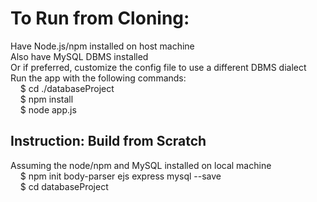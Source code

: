 # To Run from Cloning:
Have Node.js/npm installed on host machine  
Also have MySQL DBMS installed  
Or if preferred, customize the config file to use a different DBMS dialect  
Run the app with the following commands:  
&nbsp;&nbsp;&nbsp; $ cd ./databaseProject  
&nbsp;&nbsp;&nbsp; $ npm install  
&nbsp;&nbsp;&nbsp; $ node app.js  

## Instruction: Build from Scratch  
Assuming the node/npm and MySQL installed on local machine   
&nbsp;&nbsp;&nbsp; $ npm init body-parser ejs express mysql --save  
&nbsp;&nbsp;&nbsp; $ cd databaseProject  
